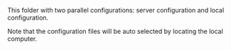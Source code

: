 This folder with two parallel configurations: server configuration and 
local configuration.

Note that the configuration files will be auto selected by locating the 
local computer.